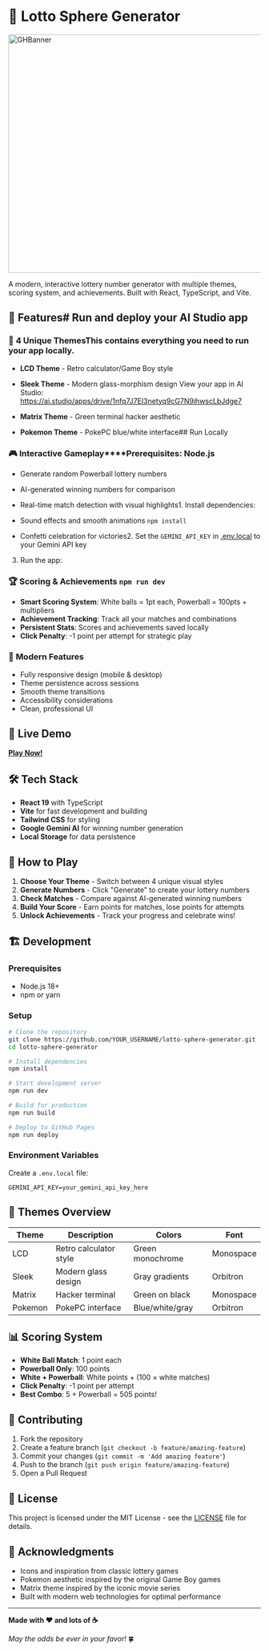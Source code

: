 # 🎰 Lotto Sphere Generator<div align="center">

<img width="1200" height="475" alt="GHBanner" src="https://github.com/user-attachments/assets/0aa67016-6eaf-458a-adb2-6e31a0763ed6" />

A modern, interactive lottery number generator with multiple themes, scoring system, and achievements. Built with React, TypeScript, and Vite.</div>



## 🌟 Features# Run and deploy your AI Studio app



### 🎨 **4 Unique Themes**This contains everything you need to run your app locally.

- **LCD Theme** - Retro calculator/Game Boy style

- **Sleek Theme** - Modern glass-morphism design  View your app in AI Studio: https://ai.studio/apps/drive/1nfq7J7EI3netyq9cG7N9ihwscLbJdge7

- **Matrix Theme** - Green terminal hacker aesthetic

- **Pokemon Theme** - PokePC blue/white interface## Run Locally



### 🎮 **Interactive Gameplay****Prerequisites:**  Node.js

- Generate random Powerball lottery numbers

- AI-generated winning numbers for comparison

- Real-time match detection with visual highlights1. Install dependencies:

- Sound effects and smooth animations   `npm install`

- Confetti celebration for victories2. Set the `GEMINI_API_KEY` in [.env.local](.env.local) to your Gemini API key

3. Run the app:

### 🏆 **Scoring & Achievements**   `npm run dev`

- **Smart Scoring System**: White balls = 1pt each, Powerball = 100pts + multipliers
- **Achievement Tracking**: Track all your matches and combinations
- **Persistent Stats**: Scores and achievements saved locally
- **Click Penalty**: -1 point per attempt for strategic play

### 📱 **Modern Features**
- Fully responsive design (mobile & desktop)
- Theme persistence across sessions
- Smooth theme transitions
- Accessibility considerations
- Clean, professional UI

## 🚀 Live Demo

**[Play Now!](https://YOUR_GITHUB_USERNAME.github.io/lotto-sphere-generator)**

## 🛠 Tech Stack

- **React 19** with TypeScript
- **Vite** for fast development and building
- **Tailwind CSS** for styling
- **Google Gemini AI** for winning number generation
- **Local Storage** for data persistence

## 🎯 How to Play

1. **Choose Your Theme** - Switch between 4 unique visual styles
2. **Generate Numbers** - Click "Generate" to create your lottery numbers  
3. **Check Matches** - Compare against AI-generated winning numbers
4. **Build Your Score** - Earn points for matches, lose points for attempts
5. **Unlock Achievements** - Track your progress and celebrate wins!

## 🏗 Development

### Prerequisites
- Node.js 18+
- npm or yarn

### Setup
```bash
# Clone the repository
git clone https://github.com/YOUR_USERNAME/lotto-sphere-generator.git
cd lotto-sphere-generator

# Install dependencies
npm install

# Start development server
npm run dev

# Build for production
npm run build

# Deploy to GitHub Pages
npm run deploy
```

### Environment Variables
Create a `.env.local` file:
```
GEMINI_API_KEY=your_gemini_api_key_here
```

## 🎨 Themes Overview

| Theme | Description | Colors | Font |
|-------|-------------|---------|------|
| LCD | Retro calculator style | Green monochrome | Monospace |
| Sleek | Modern glass design | Gray gradients | Orbitron |
| Matrix | Hacker terminal | Green on black | Monospace |
| Pokemon | PokePC interface | Blue/white/gray | Orbitron |

## 📊 Scoring System

- **White Ball Match**: 1 point each
- **Powerball Only**: 100 points  
- **White + Powerball**: White points + (100 × white matches)
- **Click Penalty**: -1 point per attempt
- **Best Combo**: 5 + Powerball = 505 points!

## 🤝 Contributing

1. Fork the repository
2. Create a feature branch (`git checkout -b feature/amazing-feature`)
3. Commit your changes (`git commit -m 'Add amazing feature'`)
4. Push to the branch (`git push origin feature/amazing-feature`)
5. Open a Pull Request

## 📄 License

This project is licensed under the MIT License - see the [LICENSE](LICENSE) file for details.

## 🙏 Acknowledgments

- Icons and inspiration from classic lottery games
- Pokemon aesthetic inspired by the original Game Boy games
- Matrix theme inspired by the iconic movie series
- Built with modern web technologies for optimal performance

---

**Made with ❤️ and lots of ☕**

*May the odds be ever in your favor!* 🍀